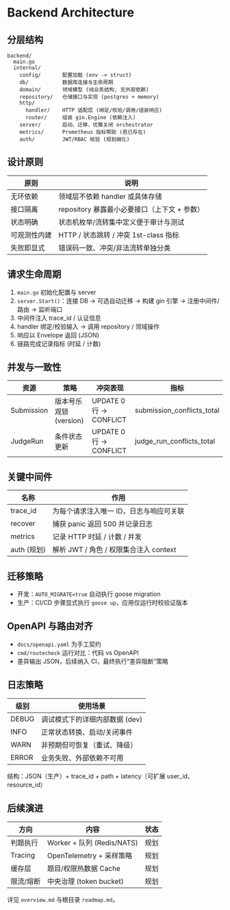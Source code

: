 # Backend Architecture

## 分层结构
```
backend/
  main.go
  internal/
    config/       配置加载 (env -> struct)
    db/           数据库连接与生命周期
    domain/       领域模型 (纯业务结构, 无外部依赖)
    repository/   仓储接口与实现 (postgres + memory)
    http/
      handler/    HTTP 适配层 (绑定/校验/调用/组装响应)
      router/     组装 gin.Engine (依赖注入)
    server/       启动、迁移、优雅关闭 orchestrator
    metrics/      Prometheus 指标帮助 (若已存在)
    auth/         JWT/RBAC 校验 (规划细化)
```

## 设计原则
| 原则 | 说明 |
| ---- | ---- |
| 无环依赖 | 领域层不依赖 handler 或具体存储 |
| 接口隔离 | repository 暴露最小必要接口（上下文 + 参数） |
| 状态明确 | 状态机枚举/流转集中定义便于审计与测试 |
| 可观测性内建 | HTTP / 状态跳转 / 冲突 1st-class 指标 |
| 失败即显式 | 错误码一致、冲突/非法流转单独分类 |

## 请求生命周期
1. `main.go` 初始化配置与 server
2. `server.Start()`：连接 DB → 可选自动迁移 → 构建 gin 引擎 → 注册中间件/路由 → 监听端口
3. 中间件注入 trace_id / 认证信息
4. handler 绑定/校验输入 → 调用 repository / 领域操作
5. 响应以 Envelope 返回 (JSON)
6. 链路完成记录指标 (时延 / 计数)

## 并发与一致性
| 资源 | 策略 | 冲突表现 | 指标 |
| ---- | ---- | ---- | ---- |
| Submission | 版本号乐观锁(version) | UPDATE 0 行 -> CONFLICT | submission_conflicts_total |
| JudgeRun | 条件状态更新 | UPDATE 0 行 -> CONFLICT | judge_run_conflicts_total |

## 关键中间件
| 名称 | 作用 |
| ---- | ---- |
| trace_id | 为每个请求注入唯一 ID，日志与响应可关联 |
| recover | 捕获 panic 返回 500 并记录日志 |
| metrics | 记录 HTTP 时延 / 计数 / 并发 |
| auth (规划) | 解析 JWT / 角色 / 权限集合注入 context |

## 迁移策略
- 开发：`AUTO_MIGRATE=true` 自动执行 goose migration
- 生产：CI/CD 步骤显式执行 `goose up`，应用仅运行时校验证版本

## OpenAPI 与路由对齐
- `docs/openapi.yaml` 为手工契约
- `cmd/routecheck` 运行对比：代码 vs OpenAPI
- 差异输出 JSON，后续纳入 CI，最终执行“差异阻断”策略

## 日志策略
| 级别 | 使用场景 |
| ---- | ---- |
| DEBUG | 调试模式下的详细内部数据 (dev) |
| INFO | 正常状态转换、启动/关闭事件 |
| WARN | 非预期但可恢复（重试、降级） |
| ERROR | 业务失败、外部依赖不可用 |

结构：JSON（生产）+ trace_id + path + latency（可扩展 user_id、resource_id）

## 后续演进
| 方向 | 内容 | 状态 |
| ---- | ---- | ---- |
| 判题执行 | Worker + 队列 (Redis/NATS) | 规划 |
| Tracing | OpenTelemetry + 采样策略 | 规划 |
| 缓存层 | 题目/权限热数据 Cache | 规划 |
| 限流/熔断 | 中央治理 (token bucket) | 规划 |

详见 `overview.md` 与根目录 `roadmap.md`。
